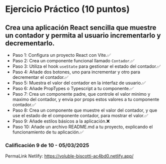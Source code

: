 # Ejercicio Práctico (10 puntos)

## Crea una aplicación React sencilla que muestre un contador y permita al usuario incrementarlo y decrementarlo.

- Paso 1: Configura un proyecto React con Vite.✅
- Paso 2: Crea un componente funcional llamado `Contador`.✅
- Paso 3: Utiliza el hook `useState` para gestionar el estado del contador.✅
- Paso 4: Añade dos botones, uno para incrementar y otro para decrementar el contador.✅
- Paso 5: Muestra el valor del contador en la interfaz de usuario.✅
- Paso 6: Añade PropTypes o Typescript a tu componente.✅
- Paso 7: Crea un componente padre, que controle el valor minimo y maximo del contador, y envia por props estos valores a tu componente contador.✅
- Paso 8: Crea un componente que muestre el valor del contador, y que use el estado de el componente contador, para mostrar el valor.✅
- Paso 9: Añade estilos básicos a la aplicación.❌
- Paso 10: Añade un archivo README.md a tu proyecto, explicando el funcionamiento de tu aplicación.✅

### Calificación 9 de 10 - 05/03/2025
PermaLink Netlify: https://voluble-biscotti-ac4bd0.netlify.app/
